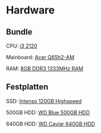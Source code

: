 # Hardware
<a href=""></a>

## Bundle

CPU: <a href="https://www.kaufland.de/product/345155447/?msclkid=fd30af5ad5401f1b42e0cea60dc714c0&utm_source=bing&utm_medium=cpc&utm_campaign=SC_SSC_items_highPrice&utm_term=4583382954876103&utm_content=SCC_highPrice">i3 2120</a>

Mainboard: <a href="https://computerstoreberlin.de/Acer-Q65H2-AM-V11-Intel-Q65-Mainboard-Micro-ATX-Sockel-1155-127377">Acer Q65h2-AM</a>

RAM: <a href="https://www.mindfactory.de/product_info.php/8GB-Corsair-ValueSelect-DDR3-1333-DIMM-CL9-Single_792084.html">8GB DDR3 1333MHz RAM</a>

## Festplatten
SSD: <a href="https://www.mediamarkt.de/de/product/_intenso-high-performance-2117870.html?msclkid=ee44359644b2192157b4546a9dca3985&utm_source=bing&utm_medium=cpc&utm_campaign=PLA%20-%20MAds%20-%202&utm_term=4576785881608075&utm_content=PLA%20-%20MAds%20-%202&gclid=ee44359644b2192157b4546a9dca3985&gclsrc=3p.ds">Intenso 120GB Highspeed</a>

500GB HDD: <a href="https://www.mindfactory.de/product_info.php/500GB-WD-Blue-WD5000AZRZ-64MB-3-5Zoll--8-9cm--SATA-6Gb-s_1012183.html">WD Blue 500GB HDD</a>

640GB HDD: <a href="https://www.kaufland.de/product/334407623/?msclkid=6fec5f8fa23a139ee19d3e7749e4d622&utm_source=bing&utm_medium=cpc&utm_campaign=SC_SSC_items_highPrice&utm_term=4583382954876103&utm_content=SCC_highPrice">WD Caviar 640GB HDD</a>
